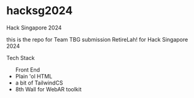 # hacksg2024
Hack Singapore 2024

this is the repo for Team TBG submission RetireLah! for Hack Singapore 2024

Tech Stack
<ul>Front End
 <li>Plain 'ol HTML</li>
 <li>a bit of TailwindCS</li>
 <li>8th Wall for WebAR toolkit</li>
</ul>
